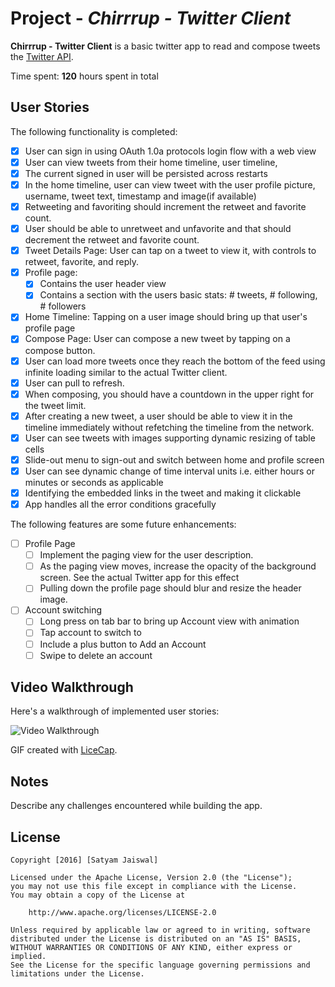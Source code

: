 # Project - *Chirrrup - Twitter Client*

**Chirrrup - Twitter Client** is a basic twitter app to read and compose tweets the [Twitter API](https://apps.twitter.com/).

Time spent: **120** hours spent in total

## User Stories

The following functionality is completed:

- [x] User can sign in using OAuth 1.0a protocols login flow with a web view
- [x] User can view tweets from their home timeline, user timeline,  
- [x] The current signed in user will be persisted across restarts
- [x] In the home timeline, user can view tweet with the user profile picture, username, tweet text, timestamp and image(if available)
- [x] Retweeting and favoriting should increment the retweet and favorite count.
- [x] User should be able to unretweet and unfavorite and that should decrement the retweet and favorite count.
- [x] Tweet Details Page: User can tap on a tweet to view it, with controls to retweet, favorite, and reply.
- [x] Profile page:
    - [x] Contains the user header view
    - [x] Contains a section with the users basic stats: # tweets, # following, # followers
- [x] Home Timeline: Tapping on a user image should bring up that user's profile page
- [x] Compose Page: User can compose a new tweet by tapping on a compose button.
- [x] User can load more tweets once they reach the bottom of the feed using infinite loading similar to the actual Twitter client.
- [x] User can pull to refresh.
- [x] When composing, you should have a countdown in the upper right for the tweet limit.
- [x] After creating a new tweet, a user should be able to view it in the timeline immediately without refetching the timeline from the network.
- [x] User can see tweets with images supporting dynamic resizing of table cells
- [x] Slide-out menu to sign-out and switch between home and profile screen 
- [x] User can see dynamic change of time interval units i.e. either hours or minutes or seconds as applicable 
- [x] Identifying the embedded links in the tweet and making it clickable
- [x] App handles all the error conditions gracefully 

The following features are some future enhancements:
- [ ] Profile Page
    - [ ] Implement the paging view for the user description.
    - [ ] As the paging view moves, increase the opacity of the background screen. See the actual Twitter app for this effect
    - [ ] Pulling down the profile page should blur and resize the header image.
- [ ] Account switching
    - [ ] Long press on tab bar to bring up Account view with animation
    - [ ] Tap account to switch to
    - [ ] Include a plus button to Add an Account
    - [ ] Swipe to delete an account

## Video Walkthrough 

Here's a walkthrough of implemented user stories:

<img src='http://i.imgur.com/x51kCbN.gif' title='Video Walkthrough' width='' alt='Video Walkthrough' />

GIF created with [LiceCap](http://www.cockos.com/licecap/).

## Notes

Describe any challenges encountered while building the app.

## License

    Copyright [2016] [Satyam Jaiswal]

    Licensed under the Apache License, Version 2.0 (the "License");
    you may not use this file except in compliance with the License.
    You may obtain a copy of the License at

        http://www.apache.org/licenses/LICENSE-2.0

    Unless required by applicable law or agreed to in writing, software
    distributed under the License is distributed on an "AS IS" BASIS,
    WITHOUT WARRANTIES OR CONDITIONS OF ANY KIND, either express or implied.
    See the License for the specific language governing permissions and
    limitations under the License.

